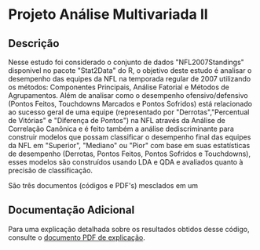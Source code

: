 # Projeto Análise Multivariada II 

## Descrição
Nesse estudo foi considerado o conjunto de dados "NFL2007Standings" disponivel no pacote "Stat2Data" do R, o objetivo deste estudo é analisar o desempenho das equipes da NFL na temporada regular de 2007 utilizando os métodos: Componentes Principais, Análise Fatorial e Métodos de Agrupamentos. Além de analisar como o desempenho ofensivo/defensivo (Pontos Feitos, Touchdowns Marcados e Pontos Sofridos) está relacionado ao sucesso geral de uma equipe (representado por "Derrotas","Percentual de Vitórias" e "Diferença de Pontos") na NFL através da Análise de Correlação Canônica e é feito também a análise dediscriminante para construir modelos que possam classificar o desempenho final das equipes da NFL em "Superior", "Mediano" ou "Pior" com base em suas estatísticas de desempenho (Derrotas, Pontos Feitos, Pontos Sofridos e Touchdowns), esses modelos são construídos usando LDA e QDA e avaliados quanto à precisão de classificação.

São três documentos (códigos e PDF's) mesclados em um

## Documentação Adicional
Para uma explicação detalhada sobre os resultados obtidos desse código, consulte o [documento PDF de explicação](https://drive.google.com/file/d/1QoYRCR6XX9QxsFd3gAJbdZJIUM6vWQff/view?usp=sharing).
